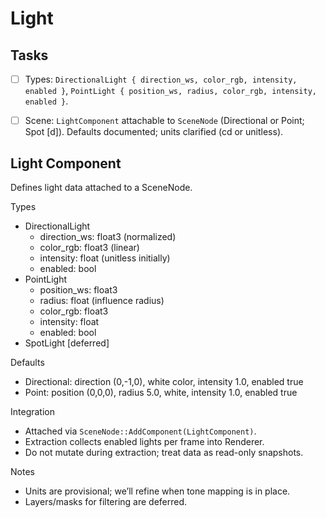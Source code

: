 # Light

## Tasks

* [ ] Types: `DirectionalLight { direction_ws, color_rgb, intensity, enabled }`,
  `PointLight { position_ws, radius, color_rgb, intensity, enabled }`.

* [ ] Scene: `LightComponent` attachable to `SceneNode` (Directional or Point;
  Spot [d]). Defaults documented; units clarified (cd or unitless).

## Light Component

Defines light data attached to a SceneNode.

Types

* DirectionalLight
  * direction_ws: float3 (normalized)
  * color_rgb: float3 (linear)
  * intensity: float (unitless initially)
  * enabled: bool
* PointLight
  * position_ws: float3
  * radius: float (influence radius)
  * color_rgb: float3
  * intensity: float
  * enabled: bool
* SpotLight [deferred]

Defaults

* Directional: direction (0,-1,0), white color, intensity 1.0, enabled true
* Point: position (0,0,0), radius 5.0, white, intensity 1.0, enabled true

Integration

* Attached via `SceneNode::AddComponent(LightComponent)`.
* Extraction collects enabled lights per frame into Renderer.
* Do not mutate during extraction; treat data as read-only snapshots.

Notes

* Units are provisional; we’ll refine when tone mapping is in place.
* Layers/masks for filtering are deferred.
